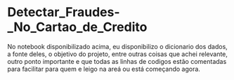# Detectar_Fraudes-_No_Cartao_de_Credito
No notebook disponibilizado acima, eu disponibilizo o dicionario dos dados, a fonte deles, o objetivo do projeto, entre outras coisas que achei relevante, outro ponto importante e que todas as linhas de codigos estão comentadas para facilitar para quem e leigo na areá ou está começando agora.
